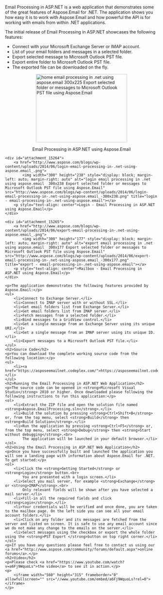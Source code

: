 <div class="entry-content">
    <p>Email Processing in ASP.NET is a web application that demonstrates some of the great features of Aspose.Email for .NET. The application shows you how easy it is to work with Aspose.Email and how powerful the API is for working with emails from within .NET applications.</p>
    <p>The initial release of Email Processing in ASP.NET showcases the following features:</p>
    <ul>
        <li>Connect with your Microsoft Exchange Server or IMAP account.</li>
        <li>List of your email folders and messages in a selected folder.</li>
        <li>Export selected message to Microsoft Outlook PST file.</li>
        <li>Export entire folder to Microsoft Outlook PST file.</li>
        <li>The exported file can be downloaded on the fly.</li>
    </ul>
    <div id="attachment_15263">
        <a href="http://www.aspose.com/blogs/wp-content/uploads/2014/06/home-email-processing-in-.net-using-aspose.email_.png">
            <img width="300" height="225" style="display: block; margin-left: auto; margin-right: auto" alt="home email processing in .net using aspose.email  300x225 Export selected folder or messages to Microsoft Outlook PST file using Aspose.Email" src="http://www.aspose.com/blogs/wp-content/uploads/2014/06/home-email-processing-in-.net-using-aspose.email_-300x225.png" title="home - email-processing-in-.net-using-aspose.email"></a>
        <p style="text-align: center">Email Processing in ASP.NET using Aspose.Email</p>
    </div>

    <div id="attachment_15264">
        <a href="http://www.aspose.com/blogs/wp-content/uploads/2014/06/login-email-processing-in-.net-using-aspose.email_.png">
            <img width="300" height="238" style="display: block; margin-left: auto; margin-right: auto" alt="login email processing in .net using aspose.email  300x238 Export selected folder or messages to Microsoft Outlook PST file using Aspose.Email" src="http://www.aspose.com/blogs/wp-content/uploads/2014/06/login-email-processing-in-.net-using-aspose.email_-300x238.png" title="login - email-processing-in-.net-using-aspose.email"></a>
        <p style="text-align: center">Login - Email Processing in ASP.NET using Aspose.Email</p>
    </div>

    <div id="attachment_15265">
        <a href="http://www.aspose.com/blogs/wp-content/uploads/2014/06/export-email-processing-in-.net-using-aspose.email_.png">
            <img width="300" height="177" style="display: block; margin-left: auto; margin-right: auto" alt="export email processing in .net using aspose.email  300x177 Export selected folder or messages to Microsoft Outlook PST file using Aspose.Email" src="http://www.aspose.com/blogs/wp-content/uploads/2014/06/export-email-processing-in-.net-using-aspose.email_-300x177.png" title="export - email-processing-in-.net-using-aspose.email"></a>
        <p style="text-align: center">Mailbox - Email Processing in ASP.NET using Aspose.Email</p>
    </div>

    <p>The application demonstrates the following features provided by Aspose.Email:</p>
    <ul>
        <li>Connect to Exchange Server.</li>
        <li>Connect to IMAP server with or without SSL.</li>
        <li>Get email folders list from Exchange Server.</li>
        <li>Get email folders list from IMAP server.</li>
        <li>Fetch messages from a selected folder.</li>
        <li>Bind messages to a GridView control.</li>
        <li>Get a single message from an Exchange Server using its unique URI.</li>
        <li>Get a single message from an IMAP server using its unique ID.</li>
        <li>Export messages to a Microsoft Outlook PST file.</li>
    </ul>
    <h2>Source Code</h2>
    <p>You can download the complete working source code from the following location:</p>
    <ul>
        <li><a href="https://asposeemailnet.codeplex.com/">https://asposeemailnet.codeplex.com/</a></li>
    </ul>
    <h2>Running the Email Processing in ASP.NET Web Application</h2>
    <p>The source code can be opened in <strong>Microsoft Visual Studio</strong> 2010 or higher. Once downloaded please following the following instructions to run this application:</p>
    <ol>
        <li>Extract the ZIP file and open the solution file named <strong>Aspose.EmailProcessing.sln</strong>.</li>
        <li>Build the solution by pressing <strong>Ctrl+Shift+B</strong> or, from the top menu, select <strong>Build</strong> then <strong>Build Solution</strong>.</li>
        <li>Run the application by pressing <strong>Ctrl+F5</strong> or, from the top menu, select <strong>Debug</strong> then <strong>Start without debugging</strong>.<br>
            The application will be launched in your default browser.</li>
    </ol>
    <h2>Using the Email Processing in ASP.NET Web Application</h2>
    <p>Once you have successfully built and launched the application you will see a landing page with information about Aspose.Email for .NET. To get started:</p>
    <ol>
        <li>Click the <strong>Getting Started</strong> or <strong>Login</strong> button.<br>
            You are presented with a login screen.</li>
        <li>Select you mail server, for example <strong>Exchange</strong> or <strong>IMAP</strong>.<br>
            Only relevant fields will be shown after you have selected a mail server.</li>
        <li>Fill-in all the required fields and click <strong>Login</strong>.</li>
        <li>Your credentials will be verified and once done, you are taken to the mailbox page. On the left side you can see all your email account folders.</li>
        <li>Click on any folder and its messages are fetched from the server and listed on screen. It is safe to use any email account since we do not make any change to the emails on the server.</li>
        <li>Select messages using the checkbox or export the whole folder using the <strong>PST Export </strong>button on top right corner.</li>
    </ol>
    <p>If you have any questions please feel free to contact us using our <a href="http://www.aspose.com/community/forums/default.aspx">online forums</a>.</p>
    <h2>Video</h2>
    <p>Please check <a href="https://www.youtube.com/watch?v=a6Fj9WquoLs">the video</a> to see it in action.</p>
    <p>
        <iframe width="560" height="315" frameborder="0" allowfullscreen="" src="//www.youtube.com/embed/a6Fj9WquoLs?rel=0"></iframe>
    </p>
</div>